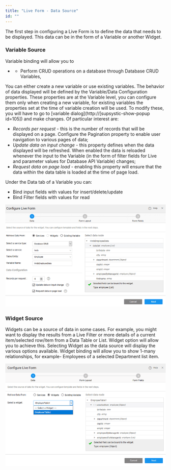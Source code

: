 ```yaml
---
title: "Live Form - Data Source"
id: ""
---
```


The first step in configuring a Live Form is to define the data that needs to be displayed. This data can be in the form of a Variable or another Widget.

### Variable Source

Variable binding will allow you to

- - Perform CRUD operations on a database through Database CRUD Variables,

You can either create a new variable or use existing variables. The behavior of data displayed will be defined by the Variable/Data Configuration properties. These properties are at the Variable level, you can configure them only when creating a new variable, for existing variables the properties set at the time of variable creation will be used. To modify these, you will have to go to [variable dialog](http://[supsystic-show-popup id=105]) and make changes. Of particular interest are:

- _Records per request_ - this is the number of records that will be displayed on a page. Configure the Pagination property to enable user navigation to various pages of data;
- _Update data on input change_ - this property defines when the data displayed will be refreshed. When enabled the data is reloaded whenever the input to the Variable (in the form of filter fields for Live and parameter values for Database API Variable) changes;
- _Request data on page load_ - enabling this property will ensure that the data within the data table is loaded at the time of page load.

Under the Data tab of a Variable you can:

- Bind input fields with values for insert/delete/update
- Bind Filter fields with values for read

[![](/learn/assets/lf_scenario2.png)](/learn/assets/lf_scenario2.png)

### Widget Source

Widgets can be a source of data in some cases. For example, you might want to display the results from a Live Filter or more details of a current item/selected row/item from a Data Table or List. Widget option will allow you to achieve this. Selecting Widget as the data source will display the various options available. Widget binding will allow you to show 1-many relationships, for example- Employees of a selected Department list item.

[![](/learn/assets/lf_data.png)](/learn/assets/lf_data.png)

